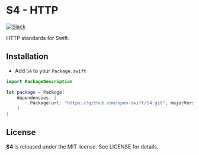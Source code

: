 # S4 - HTTP

[![Slack][slack-badge]][slack-url]

HTTP standards for Swift.

## Installation

- Add `S4` to your `Package.swift`

```swift
import PackageDescription

let package = Package(
    dependencies: [
        .Package(url: "https://github.com/open-swift/S4.git", majorVersion: 0, minor: 11)
    ]
)
```

License
-------

**S4** is released under the MIT license. See LICENSE for details.

[slack-badge]: http://slack.swiftx.io/badge.svg
[slack-url]: http://slack.swiftx.io
